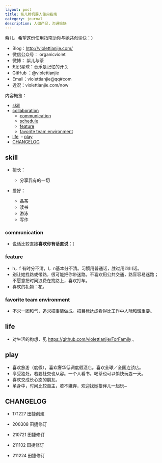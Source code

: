 ```yaml
---
layout: post
title: 紫儿牌机器人使用指南
category: journal
description: 人如产品，沟通愉快
---
```




紫儿，希望这份使用指南助你与她共创愉快：）

- Blog：http://violettianjie.com/
- 微信公众号： organicviolet 
- 微博： 紫儿与茶
- 知识星球：音乐是记忆的开关
- GitHub ：@violettianjie
- Email：violettianjie@qq#com
- 近况：violettianjie.com/now

内容概览：

<!-- START doctoc generated TOC please keep comment here to allow auto update -->
<!-- DON'T EDIT THIS SECTION, INSTEAD RE-RUN doctoc TO UPDATE -->

  - [skill](#skill)
  - [collaboration](#collaboration)
    - [communication](#communication)
    - [schedule](#schedule)
    - [feature](#feature)
    - [favorite team environment](#favorite-team-environment)
  - [life](#life)
  - [play](#play)
  - [CHANGELOG](#changelog)

<!-- END doctoc generated TOC please keep comment here to allow auto update -->

## skill

- 擅长：
   - 分享我有的一切
	
- 爱好：
  - 品茶
  - 读书
  - 游泳
  - 写作
  


### communication


- 说话比较直接**喜欢你有话直说**：）



### feature

 
-  h，f 有时分不清，l，n基本分不清。习惯用普通话，胜过用四川话。
-  别让她找路或带路，很可能把你带迷路。不喜欢用公共交通，路盲容易迷路；不愿意把时间浪费在找路上，喜欢打车。
-  喜欢的礼物：花。



### favorite team environment

- 不求一团和气，追求把事情做成。把目标达成看得比工作中人际和谐重要。


## life

- 对生活的构想，见 https://github.com/violettianjie/ForFamily 。





## play

- 喜欢旅游（度假），喜欢奢华低调度假酒店。喜欢全球／全国连锁店。
- 享受独处，若要社交也从容。一个人看书，喝茶也可以愉快玩耍一天。
- 喜欢交成长心态的朋友。
- 单身中，时间比较自主，若不嫌弃，欢迎找她搭伴儿一起玩~




## CHANGELOG 


- 171227 田捷创建

- 200308 田捷修订

- 210721 田捷修订
- 211102 田捷修订
- 211224 田捷修订


